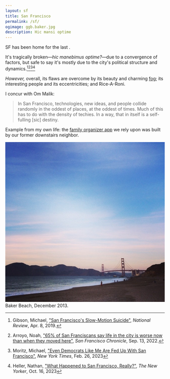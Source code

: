 ```yaml
---
layout: sf
title: San Francisco
permalink: /sf/
ogimage: ggb.baker.jpg
description: Hic mansi optime
---
```

SF has been home for the last <span id="TimeinSF"></span>.

It's tragically broken—*hic manebimus optime?*—due to a convergence of factors, but safe to say it's mostly due to the city's political structure and dynamics.[^1][^2][^3][^4]

[^1]: Gibson, Michael, <a href="https://www.nationalreview.com/2019/04/san-francisco-decline-failed-government-policies/" target="_blank">"San Francisco's Slow-Motion Suicide"</a>, *National Review*, Apr. 8, 2019.
[^2]: Arroyo, Noah, <a href="https://www.sfchronicle.com/sf/article/sfnext-poll-decline-17436506.php" target="_blank">"65% of San Franciscans say life in the city is worse now than when they moved here"</a>, *San Francisco Chronicle*, Sep. 13, 2022.
[^3]: Moritz, Michael, <a href="https://www.nytimes.com/2023/02/26/opinion/san-francisco-democrats-board-of-supervisors.html" target="_blank">"Even Democrats Like Me Are Fed Up With San Francisco"</a>, *New York Times*, Feb. 26, 2023
[^4]: Heller, Nathan, <a href="https://www.newyorker.com/magazine/2023/10/23/what-happened-to-san-francisco-really" target="_blank">"What Happened to San Francisco, Really?"</a>, *The New Yorker*, Oct. 16, 2023

*However,* overall, its flaws are overcome by its beauty and charming [fog](/fog/); its interesting people and its eccentricities; and Rice-A-Roni.

I concur with Om Malik:

> In San Francisco, technologies, new ideas, and people collide randomly in the oddest of places, at the oddest of times. Much of this has to do with the density of techies. In a way, that in itself is a self-fulling [sic] destiny.

Example from my own life: the [family organizer app](https://kukiniapp.com/) we rely upon was built by our former downstairs neighbor.

![Golden Gate Bridge from Baker Beach](/assets/og/ggb.baker.jpg)
<span class="muted small">Baker Beach, December 2013.</span>

